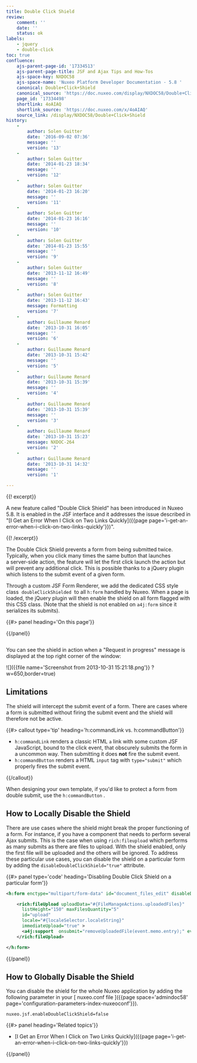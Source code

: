 ```yaml
---
title: Double Click Shield
review:
    comment: ''
    date: ''
    status: ok
labels:
    - jquery
    - double-click
toc: true
confluence:
    ajs-parent-page-id: '17334513'
    ajs-parent-page-title: JSF and Ajax Tips and How-Tos
    ajs-space-key: NXDOC58
    ajs-space-name: 'Nuxeo Platform Developer Documentation - 5.8 '
    canonical: Double+Click+Shield
    canonical_source: 'https://doc.nuxeo.com/display/NXDOC58/Double+Click+Shield'
    page_id: '17334498'
    shortlink: 4oAIAQ
    shortlink_source: 'https://doc.nuxeo.com/x/4oAIAQ'
    source_link: /display/NXDOC58/Double+Click+Shield
history:
    - 
        author: Solen Guitter
        date: '2016-09-02 07:36'
        message: ''
        version: '13'
    - 
        author: Solen Guitter
        date: '2014-01-23 18:34'
        message: ''
        version: '12'
    - 
        author: Solen Guitter
        date: '2014-01-23 16:20'
        message: ''
        version: '11'
    - 
        author: Solen Guitter
        date: '2014-01-23 16:16'
        message: ''
        version: '10'
    - 
        author: Solen Guitter
        date: '2014-01-23 15:55'
        message: ''
        version: '9'
    - 
        author: Solen Guitter
        date: '2013-11-12 16:49'
        message: ''
        version: '8'
    - 
        author: Solen Guitter
        date: '2013-11-12 16:43'
        message: Formatting
        version: '7'
    - 
        author: Guillaume Renard
        date: '2013-10-31 16:05'
        message: ''
        version: '6'
    - 
        author: Guillaume Renard
        date: '2013-10-31 15:42'
        message: ''
        version: '5'
    - 
        author: Guillaume Renard
        date: '2013-10-31 15:39'
        message: ''
        version: '4'
    - 
        author: Guillaume Renard
        date: '2013-10-31 15:39'
        message: ''
        version: '3'
    - 
        author: Guillaume Renard
        date: '2013-10-31 15:23'
        message: NXDOC-264
        version: '2'
    - 
        author: Guillaume Renard
        date: '2013-10-31 14:32'
        message: ''
        version: '1'

---
```

<div class="row"><div class="column medium-8">{{! excerpt}}

A new feature called "Double Click Shield" has been introduced in Nuxeo 5.8\. It is enabled in the JSF interface and it addresses the issue described in "[I Get an Error When I Click on Two Links Quickly]({{page page='i-get-an-error-when-i-click-on-two-links-quickly'}})".

{{! /excerpt}}

The Double Click Shield prevents a form from being submitted twice. Typically, when you click many times the same button that launches a&nbsp;server-side action, the feature will let the first click launch the action but will prevent any additional click. This is possible thanks to a jQuery plugin which listens to the submit event of a given form.

Through a custom JSF Form Renderer, we add the dedicated CSS style class&nbsp; `doubleClickShielded` &nbsp;to all&nbsp;`h:form`&nbsp;handled by Nuxeo. When a page is loaded, the jQuery plugin will then enable the shield on all form flagged with this CSS class. (Note that the shield is not enabled on&nbsp;`a4j:form`&nbsp;since it serializes its submits).

</div><div class="column medium-4">{{#> panel heading='On this page'}}

{{/panel}}</div></div>

You can see the shield in action when a "Request in progress" message is displayed at the top right corner of the window:

![]({{file name='Screenshot from 2013-10-31 15:21:18.png'}} ?w=650,border=true)

## Limitations

The shield will intercept the submit event of a form. There are cases where a form is submitted without firing the submit event and the shield will therefore not be active.

{{#> callout type='tip' heading='h:commandLink vs. h:commandButton'}}

*   `h:commandLink` renders a classic HTML `a` link with some custom JSF JavaScript, bound to the click event, that obscurely submits the form in a uncommon way. Then submitting it does&nbsp;**not**&nbsp;fire the submit event.
*   `h:commandButton`&nbsp;renders a HTML `input` tag with&nbsp;`type="submit"`&nbsp;which properly fires the submit event.

{{/callout}}

When designing your own template, if you'd like to protect a form from double submit, use the `h:commandButton` .

## How to Locally Disable the Shield

There are use cases where the shield might break the proper functioning of a form. For instance, if you have a component that needs to perform several Ajax submits. This is the case when using&nbsp;`rich:fileupload`&nbsp;which performs as many submits as there are files to upload. With the shield enabled, only the first file will be uploaded and the others will be ignored. To address these particular use cases, you can disable the shield on a particular form by adding the&nbsp;`disableDoubleClickShield="true"`&nbsp;attribute.

{{#> panel type='code' heading='Disabling Double Click Shield on a particular form'}}

```xml
<h:form enctype="multipart/form-data" id="document_files_edit" disableDoubleClickShield="true">

	<rich:fileUpload uploadData="#{FileManageActions.uploadedFiles}"
      listHeight="150" maxFilesQuantity="5"
      id="upload"
      locale="#{localeSelector.localeString}"
      immediateUpload="true" >
      <a4j:support  onsubmit="removeUploadedFile(event.memo.entry);" event="onclear"/>
	</rich:fileUpload>

</h:form>
```

{{/panel}}

## How to Globally Disable the Shield

You can disable the shield for the whole Nuxeo application by adding the following&nbsp;parameter in your [ nuxeo.conf file ]({{page space='admindoc58' page='configuration-parameters-index-nuxeoconf'}}).

```
nuxeo.jsf.enableDoubleClickShield=false
```

<div class="row" data-equalizer data-equalize-on="medium"><div class="column medium-6">{{#> panel heading='Related topics'}}

*   [I Get an Error When I Click on Two Links Quickly]({{page page='i-get-an-error-when-i-click-on-two-links-quickly'}})

{{/panel}}</div><div class="column medium-6">

&nbsp;

</div></div>